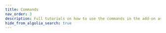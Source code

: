 ```yaml
---
title: Commands
nav_order: 3
description: Full tutorials on how to use the commands in the add-on as well as a list of commands.
hide_from_algolia_search: true
---
```


